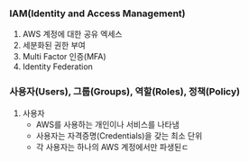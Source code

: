 ### IAM(Identity and Access Management)
1. AWS 계정에 대한 공유 엑세스
2. 세분화된 권한 부여
3. Multi Factor 인증(MFA)
4. Identity Federation

### 사용자(Users), 그룹(Groups), 역할(Roles), 정책(Policy)
1. 사용자
	- AWS를 사용하는 개인이나 서비스를 나타냄
	- 사용자는 자격증명(Credentials)을 갖는 최소 단위
	- 각 사용자는 하나의 AWS 계정에서만 파생된ㄷ